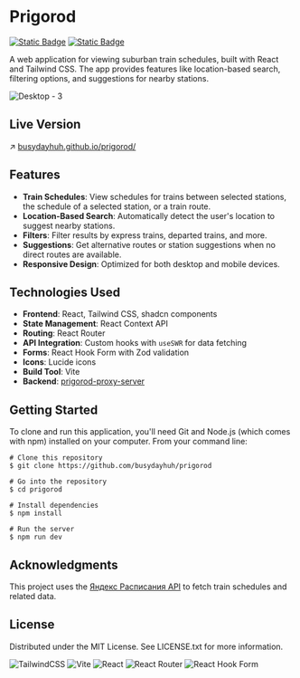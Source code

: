 # Prigorod
[![Static Badge](https://img.shields.io/badge/lang-ENG-EF4565)](https://github.com/busydayhuh/prigorod/blob/main/README.md)  [![Static Badge](https://img.shields.io/badge/lang-RU-66A0E3)](https://github.com/busydayhuh/prigorod/blob/main/README.ru.md)

A web application for viewing suburban train schedules, built with React and Tailwind CSS. The app provides features like location-based search, filtering options, and suggestions for nearby stations.

![Desktop - 3](https://github.com/user-attachments/assets/a5adf1b3-1590-48ac-ac47-368e56938e20)


## Live Version
↗️ [busydayhuh.github.io/prigorod/](https://busydayhuh.github.io/prigorod/)

## Features

- **Train Schedules**: View schedules for trains between selected stations, the schedule of a selected station, or a train route.
- **Location-Based Search**: Automatically detect the user's location to suggest nearby stations.
- **Filters**: Filter results by express trains, departed trains, and more.
- **Suggestions**: Get alternative routes or station suggestions when no direct routes are available.
- **Responsive Design**: Optimized for both desktop and mobile devices.


## Technologies Used

- **Frontend**: React, Tailwind CSS, shadcn components
- **State Management**: React Context API
- **Routing**: React Router
- **API Integration**: Custom hooks with `useSWR` for data fetching
- **Forms**: React Hook Form with Zod validation
- **Icons**: Lucide icons
- **Build Tool**: Vite
- **Backend**: [prigorod-proxy-server](https://github.com/busydayhuh/prigorod-proxy-server)

## Getting Started

To clone and run this application, you'll need Git and Node.js (which comes with npm) installed on your computer. From your command line:
```
# Clone this repository
$ git clone https://github.com/busydayhuh/prigorod

# Go into the repository
$ cd prigorod

# Install dependencies
$ npm install

# Run the server
$ npm run dev
```

## Acknowledgments

This project uses the [Яндекс Расписания API](https://yandex.ru/dev/rasp/) to fetch train schedules and related data. 

## License

Distributed under the MIT License. See LICENSE.txt for more information.

![TailwindCSS](https://img.shields.io/badge/tailwindcss-%2338B2AC.svg?style=for-the-badge&logo=tailwind-css&logoColor=white) ![Vite](https://img.shields.io/badge/vite-%23646CFF.svg?style=for-the-badge&logo=vite&logoColor=white) ![React](https://img.shields.io/badge/react-%2320232a.svg?style=for-the-badge&logo=react&logoColor=%2361DAFB) ![React Router](https://img.shields.io/badge/React_Router-CA4245?style=for-the-badge&logo=react-router&logoColor=white) ![React Hook Form](https://img.shields.io/badge/React%20Hook%20Form-%23EC5990.svg?style=for-the-badge&logo=reacthookform&logoColor=white) 
